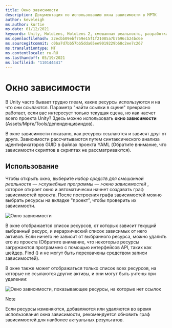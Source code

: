 ```yaml
---
title: Окно зависимости
description: Документация по использованию окна зависимости в МРТК
author: keveleigh
ms.author: kurtie
ms.date: 01/12/2021
keywords: Unity, HoloLens, HoloLens 2, смешанная реальность, разработка, MRTK
ms.openlocfilehash: 22ecbb09ebf759e15f1f21085a7b7696cb24bc6e
ms.sourcegitcommit: c0ba7d7bb57bb5dda65ee9019229b68c2ee7c267
ms.translationtype: MT
ms.contentlocale: ru-RU
ms.lasthandoff: 05/19/2021
ms.locfileid: "110144441"
---
```

# <a name="dependency-window"></a>Окно зависимости

В Unity часто бывает трудно глеам, какие ресурсы используются и на что они ссылаются. Параметр "найти ссылки в сцене" прекрасно работает, если вас интересует только текущая сцена, но как насчет всего проекта Unity? Здесь можно использовать **окно зависимости** (Assets/Мртк/Tools/депенденцивиндов).

В окне зависимости показано, как ресурсы ссылаются и зависят друг от друга. Зависимости рассчитываются путем синтаксического анализа идентификаторов GUID в файлах проекта YAML (Обратите внимание, что зависимости скриптов в скриптах не рассматриваются).

## <a name="usage"></a>Использование

Чтобы открыть окно, выберите *набор средств для смешанной реальности — >служебные программы — >окно зависимостей* , которое откроет окно и автоматически начнет создавать граф зависимостей проекта. После построения графа зависимостей можно выбрать ресурсы на вкладке "проект", чтобы проверить их зависимости.

![Окно зависимости](../images/dependency-window/MRTK_Dependency_Window.png)

В окне отображается список ресурсов, от которых зависит текущий выбранный ресурс, и иерархический список зависимых от него активов. Если ничего не зависит от выбранного ресурса, можно удалить его из проекта (Обратите внимание, что некоторые ресурсы загружаются программно с помощью интерфейсов API, таких как шейдер. Find () и не могут быть перехвачены средством записи зависимостей).

В окне также может отображаться только список всех ресурсов, на которые не ссылаются другие активы, и они могут быть учтены при удалении:

![Окно зависимости, показывающее ресурсы, на которые нет ссылок](../images/dependency-window/MRTK_Dependency_Window_Unreferenced.png)

> [!NOTE]
> Если ресурсы изменяются, добавляются или удаляются во время использования окна зависимости, рекомендуется обновить граф зависимостей для наиболее актуальных результатов.

